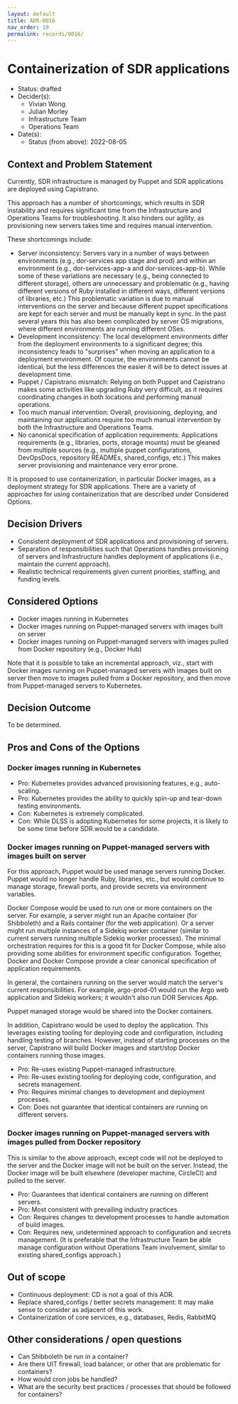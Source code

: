 ```yaml
---
layout: default
title: ADR-0016
nav_order: 19
permalink: records/0016/
---
```

# Containerization of SDR applications

* Status: drafted
* Decider(s):
  * Vivian Wong
  * Julian Morley
  * Infrastructure Team
  * Operations Team
* Date(s):
  * Status (from above): 2022-08-05

## Context and Problem Statement <!-- required -->

Currently, SDR infrastructure is managed by Puppet and SDR applications are deployed using Capistrano.

This approach has a number of shortcomings, which results in SDR instability and requires significant time from the Infrastructure and Operations Teams for troubleshooting. It also hinders our agility, as provisioning new servers takes time and requires manual intervention.

These shortcomings include:

* Server inconsistency: Servers vary in a number of ways between environments (e.g., dor-services app stage and prod) and within an environment (e.g., dor-services-app-a and dor-services-app-b). While some of these variations are necessary (e.g., being connected to different storage), others are unnecessary and problematic (e.g., having different versions of Ruby installed in different ways, different versions of libraries, etc.) This problematic variation is due to manual interventions on the server and because different puppet specifications are kept for each server and must be manually kept in sync. In the past several years this has also been complicated by server OS migrations, where different environments are running different OSes.
* Development inconsistency: The local development environments differ from the deployment environments to a significant degree; this inconsistency leads to "surprises" when moving an application to a deployment environment. Of course, the environments cannot be identical, but the less differences the easier it will be to detect issues at development time.
* Puppet / Capistrano mismatch: Relying on both Puppet and Capistrano makes some activities like upgrading Ruby very difficult, as it requires coordinating changes in both locations and performing manual operations.
* Too much manual intervention: Overall, provisioning, deploying, and maintaining our applications require too much manual intervention by both the Infrastructure and Operations Teams.
* No canonical specification of application requirements: Applications requirements (e.g., libraries, ports, storage mounts) must be gleaned from multiple sources (e.g., multiple puppet configurations, DevOpsDocs, repository READMEs, shared_configs, etc.) This makes server provisioning and maintenance very error prone.

It is proposed to use containerization, in particular Docker images, as a deployment strategy for SDR applications. There are a variety of approaches for using containerization that are described under Considered Options.

## Decision Drivers

* Consistent deployment of SDR applications and provisioning of servers.
* Separation of responsibilities such that Operations handles provisioning of servers and Infrastructure handles deployment of applications (i.e., maintain the current approach).
* Realistic technical requirements given current priorities, staffing, and funding levels.

## Considered Options

* Docker images running in Kubernetes
* Docker images running on Puppet-managed servers with images built on server
* Docker images running on Puppet-managed servers with images pulled from Docker repository (e.g., Docker Hub)

Note that it is possible to take an incremental approach, viz., start with Docker images running on Puppet-managed servers with images built on server then move to images pulled from a Docker repository, and then move from Puppet-managed servers to Kubernetes.

## Decision Outcome

To be determined.

## Pros and Cons of the Options <!-- optional -->

### Docker images running in Kubernetes

* Pro: Kubernetes provides advanced provisioning features, e.g., auto-scaling.
* Pro: Kubernetes provides the ability to quickly spin-up and tear-down testing environments.
* Con: Kubernetes is extremely complicated.
* Con: While DLSS is adopting Kubernetes for some projects, it is likely to be some time before SDR would be a candidate.

### Docker images running on Puppet-managed servers with images built on server

For this approach, Puppet would be used manage servers running Docker. Puppet would no longer handle Ruby, libraries, etc., but would continue to manage storage, firewall ports, and provide secrets via environment variables.

Docker Compose would be used to run one or more containers on the server. For example, a server might run an Apache container (for Shibboleth) and a Rails container (for the web application). Or a server might run multiple instances of a Sidekiq worker container (similar to current servers running multiple Sidekiq worker processes). The minimal orchestration requires for this is a good fit for Docker Compose, while also providing some abilities for environment specific configuration. Together, Docker and Docker Compose provide a clear canonical specification of application requirements.

In general, the containers running on the server would match the server's current responsibilities. For example, argo-prod-01 would run the Argo web application and Sidekiq workers; it wouldn't also run DOR Services App.

Puppet managed storage would be shared into the Docker containers.

In addition, Capistrano would be used to deploy the application. This leverages existing tooling for deploying code and configuration, including handling testing of branches. However, instead of starting processes on the server, Capistrano will build Docker images and start/stop Docker containers running those images.

* Pro: Re-uses existing Puppet-managed infrastructure.
* Pro: Re-uses existing tooling for deploying code, configuration, and secrets management.
* Pro: Requires minimal changes to development and deployment processes.
* Con: Does not guarantee that identical containers are running on different servers.

### Docker images running on Puppet-managed servers with images pulled from Docker repository

This is similar to the above approach, except code will not be deployed to the server and the Docker image will not be built on the server. Instead, the Docker image will be built elsewhere (developer machine, CircleCI) and pulled to the server.

* Pro: Guarantees that identical containers are running on different servers.
* Pro: Most consistent with prevailing industry practices.
* Con: Requires changes to development processes to handle automation of build images.
* Con: Requires new, undetermined approach to configuration and secrets management. (It is preferable that the Infrastructure Team be able manage configuration without Operations Team involvement, similar to existing shared_configs approach.)

## Out of scope

* Continuous deployment: CD is not a goal of this ADR.
* Replace shared_configs / better secrets management: It may make sense to consider as adjacent of this work.
* Containerization of core services, e.g., databases, Redis, RabbitMQ

## Other considerations / open questions

* Can Shibboleth be run in a container?
* Are there UIT firewall, load balancer, or other that are problematic for containers?
* How would cron jobs be handled?
* What are the security best practices / processes that should be followed for containers?
